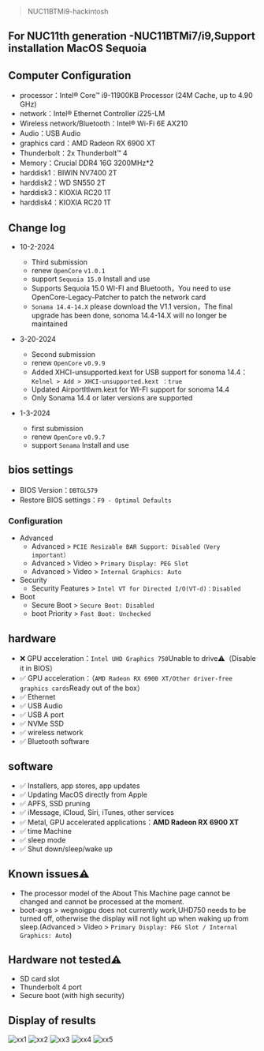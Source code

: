 > NUC11BTMi9-hackintosh
## For NUC11th generation -NUC11BTMi7/i9,Support installation MacOS Sequoia


## Computer Configuration

- processor：Intel® Core™ i9-11900KB Processor (24M Cache, up to 4.90 GHz)
- network：Intel® Ethernet Controller i225-LM
- Wireless network/Bluetooth：Intel® Wi-Fi 6E AX210
- Audio：USB Audio
- graphics card：AMD Radeon RX 6900 XT
- Thunderbolt：2x Thunderbolt™ 4
- Memory：Crucial DDR4 16G 3200MHz*2
- harddisk1：BIWIN NV7400 2T
- harddisk2：WD SN550 2T
- harddisk3：KIOXIA RC20 1T
- harddisk4：KIOXIA RC20 1T
  
## Change log

- 10-2-2024
  - Third submission
  - renew `OpenCore` `v1.0.1`
  - support `Sequoia 15.0` Install and use
  - Supports Sequoia 15.0 WI-FI and Bluetooth，You need to use OpenCore-Legacy-Patcher to patch the network card
  - `Sonama 14.4-14.X` please download the V1.1 version，The final upgrade has been done, sonoma 14.4-14.X will no longer be maintained

- 3-20-2024
  - Second submission
  - renew `OpenCore` `v0.9.9`
  - Added XHCI-unsupported.kext for USB support for sonoma 14.4：`Kelnel > Add > XHCI-unsupported.kext ：true`
  - Updated AirportItlwm.kext for WI-FI support for sonoma 14.4
  - Only Sonama 14.4 or later versions are supported



- 1-3-2024
  - first submission
  - renew `OpenCore` `v0.9.7`
  - support `Sonama` Install and use
  
## bios settings

- BIOS Version：`DBTGL579`
- Restore BIOS settings：`F9 - Optimal Defaults`

### Configuration

- Advanced
  - Advanced > `PCIE Resizable BAR Support: Disabled（Very important）`
  - Advanced > Video > `Primary Display: PEG Slot`
  - Advanced > Video > `Internal Graphics: Auto`
- Security
  - Security Features > `Intel VT for Directed I/O(VT-d)：Disabled`
- Boot
  - Secure Boot > `Secure Boot: Disabled`
  - boot Priority > `Fast Boot: Unchecked`

## hardware

- ❌  GPU acceleration：`Intel UHD Graphics 750`Unable to drive⚠️（Disable it in BIOS）
- ✅ GPU acceleration：（`AMD Radeon RX 6900 XT/Other driver-free graphics cards`Ready out of the box）
- ✅ Ethernet
- ✅ USB Audio
- ✅ USB A port
- ✅ NVMe SSD
- ✅ wireless network
- ✅ Bluetooth
software

## software

- ✅ Installers, app stores, app updates
- ✅ Updating MacOS directly from Apple
- ✅ APFS, SSD pruning
- ✅ iMessage, iCloud, Siri, iTunes, other services
- ✅ Metal, GPU accelerated applications：**AMD Radeon RX 6900 XT**
- ✅ time Machine
- ✅ sleep mode
- ✅ Shut down/sleep/wake up

## Known issues⚠️
- The processor model of the About This Machine page cannot be changed and cannot be processed at the moment.
- boot-args > wegnoigpu does not currently work,UHD750 needs to be turned off, otherwise the display will not light up when waking up from sleep.(Advanced > Video > `Primary Display: PEG Slot / Internal Graphics: Auto`)

## Hardware not tested⚠️

- SD card slot
- Thunderbolt 4 port
- Secure boot (with high security)

## Display of results
![xx1](https://github.com/xl120022/NUC11BTMi9-hackintool/assets/63736726/1ab9d1cf-0850-468a-b0de-d1c3641e7951)
![xx2](https://github.com/xl120022/NUC11BTMi9-hackintool/assets/63736726/2d3c095c-36dc-46d8-beae-49cb2b816aed)
![xx3](https://github.com/xiao-chenxi/NUC11BTMi9-hackintosh/assets/63736726/799cfacb-788d-439b-9e5e-b6121bd0fa14)
![xx4](https://github.com/xiao-chenxi/NUC11BTMi9-hackintosh/assets/63736726/854a959f-b337-44d7-bae5-2feb61cf616c)
![xx5](https://github.com/xiao-chenxi/NUC11BTMi9-hackintosh/assets/63736726/fb5ac0c0-bc91-48cd-871d-4d628f77e8bf)

